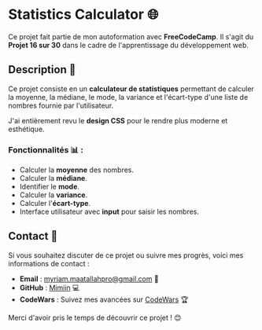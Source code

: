 # Statistics Calculator 🌐

Ce projet fait partie de mon autoformation avec **FreeCodeCamp**. Il s'agit du **Projet 16 sur 30** dans le cadre de l'apprentissage du développement web.

## Description 📝

Ce projet consiste en un **calculateur de statistiques** permettant de calculer la moyenne, la médiane, le mode, la variance et l'écart-type d'une liste de nombres fournie par l'utilisateur.

J'ai entièrement revu le **design CSS** pour le rendre plus moderne et esthétique.

### Fonctionnalités 📊 :
- Calculer la **moyenne** des nombres.
- Calculer la **médiane**.
- Identifier le **mode**.
- Calculer la **variance**.
- Calculer l'**écart-type**.
- Interface utilisateur avec **input** pour saisir les nombres.

## Contact 🌟

Si vous souhaitez discuter de ce projet ou suivre mes progrès, voici mes informations de contact :

- **Email** : myriam.maatallahpro@gmail.com 📧
- **GitHub** : [Mimiin](https://github.com/Mimiin) 💻
- **CodeWars** : Suivez mes avancées sur [CodeWars](https://www.codewars.com/users/Mimiin) 🏆

Merci d'avoir pris le temps de découvrir ce projet ! 😊
